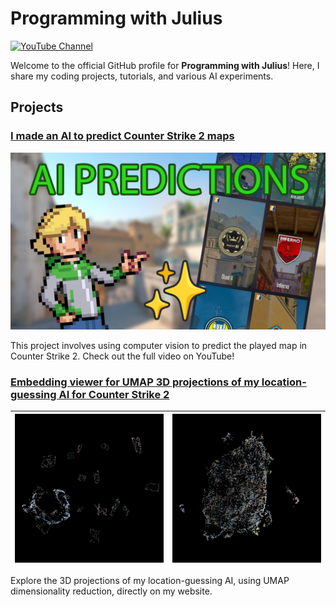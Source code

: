 # Programming with Julius

[![YouTube Channel](https://img.shields.io/badge/YouTube-Programming%20with%20Julius-red?style=flat-square&logo=youtube&link=https://www.youtube.com/@ProgrammingWithJulius)](https://www.youtube.com/@ProgrammingWithJulius)

Welcome to the official GitHub profile for **Programming with Julius**! Here, I share my coding projects, tutorials, and various AI experiments.

## Projects

### [I made an AI to predict Counter Strike 2 maps](https://www.youtube.com/watch?v=RmUy7bBO_dE)
![Counter Strike 2 AI Project](./images/cs2_map_predictor.png)

This project involves using computer vision to predict the played map in Counter Strike 2. Check out the full video on YouTube!

### [Embedding viewer for UMAP 3D projections of my location-guessing AI for Counter Strike 2](https://cstrike.win/)
| ![UMAP Embedding 1](./images/multihead-preview.png) | ![UMAP Embedding 2](./images/default-preview.png) |
| --- | --- |

Explore the 3D projections of my location-guessing AI, using UMAP dimensionality reduction, directly on my website.
